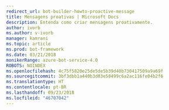 ```yaml
---
redirect_url: bot-builder-howto-proactive-message
title: Mensagens proativas | Microsoft Docs
description: Entenda como criar mensagens proativamente.
author: ivorb
ms.author: v-ivorb
manager: kamrani
ms.topic: article
ms.prod: bot-framework
ms.date: 03/21/2018
monikerRange: azure-bot-service-4.0
ROBOTS: NOINDEX
ms.openlocfilehash: 4c75f5820e25de5de5b39d40b730417509a9a69f
ms.sourcegitcommit: 3bf3dbb1a440b3d83e58499c6a2ac116fe04b2f6
ms.translationtype: HT
ms.contentlocale: pt-BR
ms.lasthandoff: 09/23/2018
ms.locfileid: "46707042"
---
```

<!--Snip
# Proactive messages

[!INCLUDE [pre-release-label](../includes/pre-release-label.md)]
When you think about the exchange of messages between your bot and the user, you're probably thinking about the scenario where the user sends a message to your bot and your bot then replies to the user with a message of its own. We call this _reactive messaging_ and it's by far the most common flow that you should optimize your bot's code for.

It is possible, however, for your bot to initiate a conversation with the user by sending them a message first. We call this _proactive messaging_ and while the code you'll write to send a proactive message is very similar to what you'd write in the reactive case, there are a few differences that are worth exploring.

The first thing to note is that before you can send a proactive message to a user, the user will have to send at least one reactive style message to your bot. There are two reasons for this.

1. You need to get the user's `ConversationReference` and save it somewhere for future use. You can think of the conversation reference as the user's address, as it contains information about the channel they came in on, their user ID, the conversation ID, and even the server that should receive any future messages. This object is simple JSON and should be saved whole without tampering.
2. Most channels by policy won't let a bot initiate conversations with users they've never spoken to before. Depending on the channel the user might need to explicitly add the bot to a conversation or at a minimum send an initial message to the bot.

> ![NOTE]
> This bot currently runs properly only when deployed to Azure. However, you can test the bot without publishing it.

A common case of proactive messaging comes when our bot is performing a time-consuming task. In this case, we send a **typing** activity indicates to the user that the bot is in a *processing* mode, and then follow it up with a proactive message once our processing has completed.

[!include[Introduction to proactive messages - part 1](../includes/snippet-proactive-messages-intro-1.md)]

## Types of proactive messages

[!include[Introduction to proactive messages - part 2](../includes/snippet-proactive-messages-intro-2.md)]

## Next steps

Now that you're familiar with activites, messaging, and conversation flow, lets look at other important aspects of your bot starting with language understanding using LUIS.

> [!div class="nextstepaction"]
> [Language understanding](bot-builder-concept-luis.md)

/Snip-->